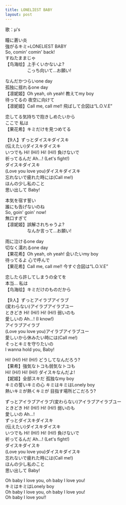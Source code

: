 ```yaml
---
title: LONELIEST BABY
layout: post
---
```

歌：μ's

<p><a class="umi">瞳に蒼い炎</a><br />
<a class="kotori">強がるキミ=LONELIEST BABY</a><br />
<a class="eli">So, comin' comin' back!<br />
すねたままじゃ</a><br />
【<a class="kotori">鸟</a><a class="umi">海</a><a class="eli">绘</a>】上手くいかないよ?<br />
　　　　　こっち向いて…お願い!</p>

<p><a class="maki">なんだかつらいone day</a><br />
<a class="nico">孤独に揺れるone day</a><br />
【<a class="rin">凛</a><a class="nico">妮</a><a class="maki">姬</a>】Oh yeah, oh yeah! 教えてmy boy<br />
<a class="rin">待ってるの 夜空に向けて</a><br />
【<a class="rin">凛</a><a class="nico">妮</a><a class="maki">姬</a>】Call me, call me!! 飛ばして合図は“L.O.V.E”</p>

<p><a class="hanayo">恋してる気持ちで抱きしめたいから</a><br />
<a class="nozomi">ここで</a> <a class="honoka">私は</a><br />
【<a class="honoka">果</a><a class="hanayo">花</a><a class="nozomi">希</a>】キミだけを見つめてる</p>

<p>【9人】ずっとダイスキダイスキ<br />
<a class="umi">(伝えたい)</a>ダイスキダイスキ<br />
いつでも Hi! (Hi!) Hi! (Hi!) 負けないで<br />
祈ってるんだ Ah…! (Let's fight!)<br />
ダイスキダイスキ<br />
<a class="kotori">(Love you love you)</a>ダイスキダイスキ<br />
忘れないで疲れた時には<a class="eli">(Call me!)</a><br />
ほんの少し私のこと<br />
思い出して Baby!</p>

<p><a class="maki">本気を宿す誓い</a><br />
<a class="nico">誰にも告げないのね</a><br />
<a class="rin">So, goin' goin' now!<br />
無口すぎて</a><br />
【<a class="rin">凛</a><a class="nico">妮</a><a class="maki">姬</a>】誤解されちゃうよ?<br />
　　　　　なんか言って…お願い!</p>

<p><a class="honoka">雨に泣けるone day</a><br />
<a class="nozomi">切なく濡れるone day</a><br />
【<a class="honoka">果</a><a class="hanayo">花</a><a class="nozomi">希</a>】Oh yeah, oh yeah! 会いたいmy boy<br />
<a class="hanayo">待ってるよ 心で呼んで</a><br />
【<a class="honoka">果</a><a class="hanayo">花</a><a class="nozomi">希</a>】Call me, call me!! 今すぐ合図は“L.O.V.E”</p>

<p><a class="eli">恋したら許してしまうの全てを</a><br />
<a class="kotori">本当…</a> <a class="umi">私は</a><br />
【<a class="kotori">鸟</a><a class="umi">海</a><a class="eli">绘</a>】キミだけのものだから</p>

<p>【9人】ずっとアイラブアイラブ<br />
<a class="maki">(変わらない)</a>アイラブアイラブユー<br />
ときどき Hi! (Hi!) Hi! (Hi!) 弱いのも<br />
愛しいの Ah…! (I know!)<br />
アイラブアイラブ<br />
<a class="nico">(Love you love you)</a>アイラブアイラブユー<br />
愛しいから休みたい時には<a class="rin">(Call me!)</a><br />
そっとキミを守りたいの<br />
I wanna hold you, Baby!</p>

<p><a class="hanayo">Hi! (Hi!) Hi! (Hi!) どうしてなんだろう?</a><br />
【<a class="honoka">果</a><a class="nozomi">希</a>】強気なトコも弱気なトコも<br />
<a class="rin">Hi! (Hi!) Hi! (Hi!) ダイスキなんだよ!</a><br />
【<a class="nico">妮</a><a class="maki">姬</a>】全部スキだ 孤独なmy boy<br />
<a class="umi">キミの誓いキミの心 キミはキミはLonely boy</a><br />
<a class="kotori">熱いキミが熱くキミが 目指す場所どこだろう?</a></p>

<p><a class="eli">ずっとアイラブアイラブ(変わらない)アイラブアイラブユー</a><br />
<a class="eli">ときどき Hi!</a> (Hi!) <a class="eli">Hi!</a> (Hi!) <a class="eli">弱いのも</a><br />
<a class="eli">愛しいの Ah…!</a><br />
ずっとダイスキダイスキ<br />
(伝えたい)ダイスキダイスキ<br />
いつでも Hi! (Hi!) Hi! (Hi!) 負けないで<br />
祈ってるんだ Ah…! (Let's fight!)<br />
ダイスキダイスキ<br />
(Love you love you)ダイスキダイスキ<br />
忘れないで疲れた時には(Call me!)<br />
ほんの少し私のこと<br />
思い出して Baby!</p>

<p>Oh baby I love you, oh baby I love you!<br />
キミはキミはLonely boy<br />
Oh baby I love you, oh baby I love you!<br />
Oh baby I love you!!</p>